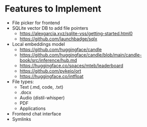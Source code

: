 # Features to Implement

- File picker for frontend
- SQLite vector DB to add file pointers
    - https://alexgarcia.xyz/sqlite-vss/getting-started.html0
    - https://github.com/launchbadge/sqlx
- Local embeddings model
    - https://github.com/huggingface/candle
    - https://github.com/huggingface/candle/blob/main/candle-book/src/inference/hub.md
    - https://huggingface.co/spaces/mteb/leaderboard
    - https://github.com/pykeio/ort
    - https://huggingface.co/intfloat
- File types:
    - Text (.md, code, .txt)
    - .docx
    - Audio (distil-whisper)
    - PDF
    - Applications
- Frontend chat interface
- Symlinks
